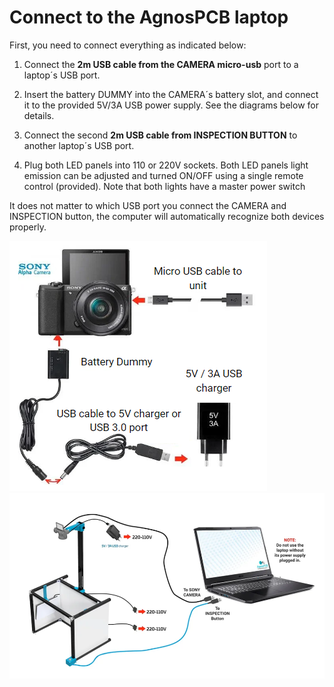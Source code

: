 # Connect to the AgnosPCB laptop

First, you need to connect everything as indicated below:
1) Connect the **2m USB cable from the CAMERA micro-usb** port to a laptop´s USB port.
2) Insert the battery DUMMY into the CAMERA´s battery slot, and connect it to the provided 5V/3A USB power supply. See the diagrams below for details.


3) Connect the second **2m USB cable from INSPECTION BUTTON** to another laptop´s USB port.


4) Plug both LED panels into 110 or 220V sockets. Both LED panels light emission can be adjusted and turned ON/OFF using a single remote control (provided). Note that both lights have a master power switch


It does not matter to which USB port you connect the CAMERA and INSPECTION button, the computer will automatically recognize both devices properly.


![alt text](assets/conect_camera.PNG)
![alt text](assets/conect-laptop.PNG)